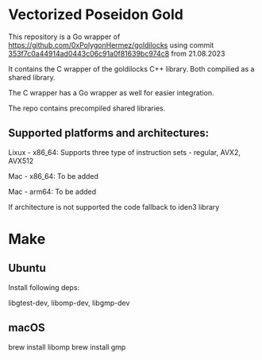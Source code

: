 # Vectorized Poseidon Gold

This repository is a Go wrapper of https://github.com/0xPolygonHermez/goldilocks using commit [353f7c0a44914ad0443c06c91a0f81639bc974c8](https://github.com/0xPolygonHermez/goldilocks/commit/353f7c0a44914ad0443c06c91a0f81639bc974c8) from 21.08.2023

It contains the C wrapper of the goldilocks C++ library. Both compilied as a shared library.

The C wrapper has a Go wrapper as well for easier integration.

The repo contains precompiled shared libraries.

## Supported platforms and architectures:

Lixux - x86_64: Supports three type of instruction sets - regular, AVX2, AVX512

Mac - x86_64: To be added

Mac - arm64: To be added

If architecture is not supported the code fallback to iden3 library

# Make

## Ubuntu

Install following deps:

libgtest-dev, libomp-dev, libgmp-dev

## macOS

brew install libomp
brew install gmp
